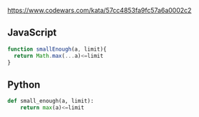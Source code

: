 https://www.codewars.com/kata/57cc4853fa9fc57a6a0002c2

## JavaScript
```js
function smallEnough(a, limit){
  return Math.max(...a)<=limit
}
```

## Python
```python
def small_enough(a, limit):
    return max(a)<=limit
```